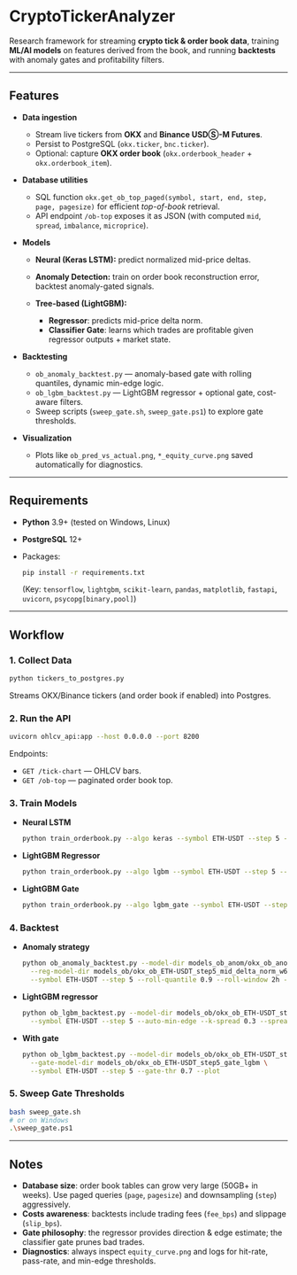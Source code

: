 # CryptoTickerAnalyzer

Research framework for streaming **crypto tick & order book data**, training **ML/AI models** on features derived from the book, and running **backtests** with anomaly gates and profitability filters.

---

## Features

* **Data ingestion**

  * Stream live tickers from **OKX** and **Binance USDⓈ-M Futures**.
  * Persist to PostgreSQL (`okx.ticker`, `bnc.ticker`).
  * Optional: capture **OKX order book** (`okx.orderbook_header` + `okx.orderbook_item`).
* **Database utilities**

  * SQL function `okx.get_ob_top_paged(symbol, start, end, step, page, pagesize)` for efficient *top-of-book* retrieval.
  * API endpoint `/ob-top` exposes it as JSON (with computed `mid`, `spread`, `imbalance`, `microprice`).
* **Models**

  * **Neural (Keras LSTM):** predict normalized mid-price deltas.
  * **Anomaly Detection:** train on order book reconstruction error, backtest anomaly-gated signals.
  * **Tree-based (LightGBM):**

    * **Regressor**: predicts mid-price delta norm.
    * **Classifier Gate**: learns which trades are profitable given regressor outputs + market state.
* **Backtesting**

  * `ob_anomaly_backtest.py` — anomaly-based gate with rolling quantiles, dynamic min-edge logic.
  * `ob_lgbm_backtest.py` — LightGBM regressor + optional gate, cost-aware filters.
  * Sweep scripts (`sweep_gate.sh`, `sweep_gate.ps1`) to explore gate thresholds.
* **Visualization**

  * Plots like `ob_pred_vs_actual.png`, `*_equity_curve.png` saved automatically for diagnostics.

---

## Requirements

* **Python** 3.9+ (tested on Windows, Linux)
* **PostgreSQL** 12+
* Packages:

  ```bash
  pip install -r requirements.txt
  ```

  (Key: `tensorflow`, `lightgbm`, `scikit-learn`, `pandas`, `matplotlib`, `fastapi`, `uvicorn`, `psycopg[binary,pool]`)

---

## Workflow

### 1. Collect Data

```bash
python tickers_to_postgres.py
```

Streams OKX/Binance tickers (and order book if enabled) into Postgres.

### 2. Run the API

```bash
uvicorn ohlcv_api:app --host 0.0.0.0 --port 8200
```

Endpoints:

* `GET /tick-chart` — OHLCV bars.
* `GET /ob-top` — paginated order book top.

### 3. Train Models

* **Neural LSTM**

  ```bash
  python train_orderbook.py --algo keras --symbol ETH-USDT --step 5 --target mid_delta_norm --plot
  ```
* **LightGBM Regressor**

  ```bash
  python train_orderbook.py --algo lgbm --symbol ETH-USDT --step 5 --target mid_delta_norm --plot
  ```
* **LightGBM Gate**

  ```bash
  python train_orderbook.py --algo lgbm_gate --symbol ETH-USDT --step 5 --gate-base-bps 7.0 --k-spread 0.3 --cv 5
  ```

### 4. Backtest

* **Anomaly strategy**

  ```bash
  python ob_anomaly_backtest.py --model-dir models_ob_anom/okx_ob_anom_ETH-USDT_step5_w64 \
    --reg-model-dir models_ob/okx_ob_ETH-USDT_step5_mid_delta_norm_w64 \
    --symbol ETH-USDT --step 5 --roll-quantile 0.9 --roll-window 2h --plot
  ```
* **LightGBM regressor**

  ```bash
  python ob_lgbm_backtest.py --model-dir models_ob/okx_ob_ETH-USDT_step5_mid_delta_norm_lgbm \
    --symbol ETH-USDT --step 5 --auto-min-edge --k-spread 0.3 --spread-cap-bps 1.5 --plot
  ```
* **With gate**

  ```bash
  python ob_lgbm_backtest.py --model-dir models_ob/okx_ob_ETH-USDT_step5_mid_delta_norm_lgbm \
    --gate-model-dir models_ob/okx_ob_ETH-USDT_step5_gate_lgbm \
    --symbol ETH-USDT --step 5 --gate-thr 0.7 --plot
  ```

### 5. Sweep Gate Thresholds

```bash
bash sweep_gate.sh
# or on Windows
.\sweep_gate.ps1
```

---

## Notes

* **Database size**: order book tables can grow very large (50GB+ in weeks).
  Use paged queries (`page`, `pagesize`) and downsampling (`step`) aggressively.
* **Costs awareness**: backtests include trading fees (`fee_bps`) and slippage (`slip_bps`).
* **Gate philosophy**: the regressor provides direction & edge estimate; the classifier gate prunes bad trades.
* **Diagnostics**: always inspect `equity_curve.png` and logs for hit-rate, pass-rate, and min-edge thresholds.
